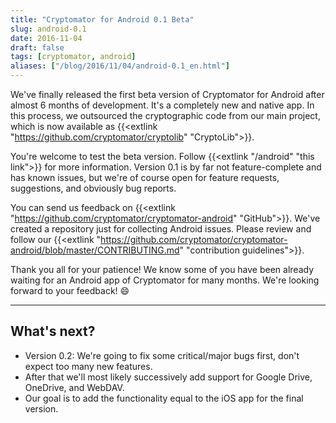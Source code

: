 ```yaml
---
title: "Cryptomator for Android 0.1 Beta"
slug: android-0.1
date: 2016-11-04
draft: false
tags: [cryptomator, android]
aliases: ["/blog/2016/11/04/android-0.1_en.html"]
---
```

We've finally released the first beta version of Cryptomator for Android after almost 6 months of development. It's a completely new and native app. In this process, we outsourced the cryptographic code from our main project, which is now available as {{<extlink "https://github.com/cryptomator/cryptolib" "CryptoLib">}}.

You're welcome to test the beta version. Follow {{<extlink "/android" "this link">}} for more information. Version 0.1 is by far not feature-complete and has known issues, but we're of course open for feature requests, suggestions, and obviously bug reports.

You can send us feedback on {{<extlink "https://github.com/cryptomator/cryptomator-android" "GitHub">}}. We've created a repository just for collecting Android issues. Please review and follow our {{<extlink "https://github.com/cryptomator/cryptomator-android/blob/master/CONTRIBUTING.md" "contribution guidelines">}}.

Thank you all for your patience! We know some of you have been already waiting for an Android app of Cryptomator for many months. We're looking forward to your feedback! :smile:

---

## What's next?
- Version 0.2: We're going to fix some critical/major bugs first, don't expect too many new features.
- After that we'll most likely successively add support for Google Drive, OneDrive, and WebDAV.
- Our goal is to add the functionality equal to the iOS app for the final version.
